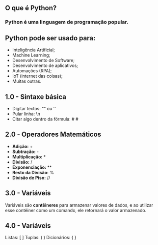 ## O que é Python? ##
### Python é uma linguagem de programação popular. ###

## Python pode ser usado para: ##
* Inteligência Artificial;
* Machine Learning;
* Desenvolvimento de Software;
* Desenvolvimento de aplicativos;
* Automações (RPA);
* IoT (internet das coisas);
* Muitas outras.

## 1.0 - Sintaxe básica ##
* Digitar textos: "" ou ''
* Pular linha: \n
* Citar algo dentro da fórmula: # #

## 2.0 - Operadores Matemáticos
* <b>Adição:</b> +
* <b>Subtração:</b> -
* <b>Multiplicação:</b> *
* <b>Divisão:</b> /
* <b>Exponenciação:</b> **
* <b>Resto da Divisão:</b> %
* <b>Divisão de Piso:</b> //

## 3.0 - Variáveis
Variáveis são <b>contêineres</b> para armazenar valores de dados, e ao utilizar esse contêiner como um comando, ele retornará o valor armazenado.

## 4.0 - Variáveis
Listas: [ ]
Tuplas: ( ) 
Dicionários: { } 

